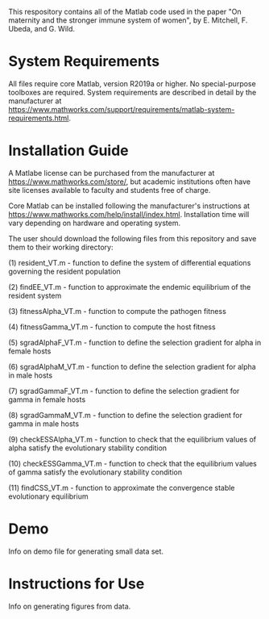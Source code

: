 This respository contains all of the Matlab code used in the paper "On maternity and the stronger immune system of women", by E. Mitchell, F. Ubeda, and G. Wild.

# System Requirements
All files require core Matlab, version R2019a or higher. No special-purpose toolboxes are required. System requirements are described in detail by the manufacturer at <https://www.mathworks.com/support/requirements/matlab-system-requirements.html>.

# Installation Guide
A Matlabe license can be purchased from the manufacturer at <https://www.mathworks.com/store/>, but academic institutions often have site licenses available to faculty and students free of charge.

Core Matlab can be installed following the manufacturer's instructions at <https://www.mathworks.com/help/install/index.html>. Installation time will vary depending on hardware and operating system.

The user should download the following files from this repository and save them to their working directory:

(1) resident_VT.m 
	- function to define the system of differential equations governing the resident population

(2) findEE_VT.m 
	- function to approximate the endemic equilibrium of the resident system

(3) fitnessAlpha_VT.m 
	- function to compute the pathogen fitness

(4) fitnessGamma_VT.m 
	- function to compute the host fitness

(5) sgradAlphaF_VT.m 
	- function to define the selection gradient for alpha in female hosts

(6) sgradAlphaM_VT.m 
	- function to define the selection gradient for alpha in male hosts

(7) sgradGammaF_VT.m 
	- function to define the selection gradient for gamma in female hosts

(8) sgradGammaM_VT.m 
	- function to define the selection gradient for gamma in male hosts

(9) checkESSAlpha_VT.m 
	- function to check that the equilibrium values of alpha satisfy the evolutionary stability condition

(10) checkESSGamma_VT.m 
	- function to check that the equilibrium values of gamma satisfy the evolutionary stability condition

(11) findCSS_VT.m 
	- function to approximate the convergence stable evolutionary equilibrium

# Demo

Info on demo file for generating small data set.

# Instructions for Use

Info on generating figures from data.